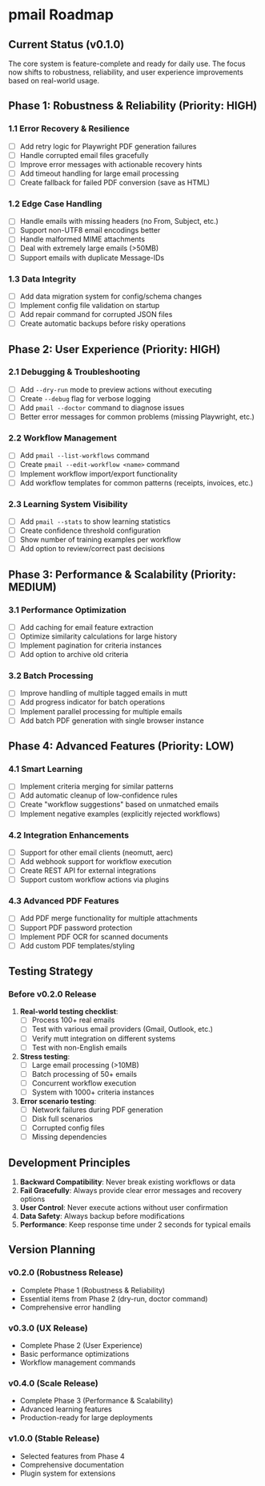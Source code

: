 # pmail Roadmap

## Current Status (v0.1.0)
The core system is feature-complete and ready for daily use. The focus now shifts to robustness, reliability, and user experience improvements based on real-world usage.

## Phase 1: Robustness & Reliability (Priority: HIGH)

### 1.1 Error Recovery & Resilience
- [ ] Add retry logic for Playwright PDF generation failures
- [ ] Handle corrupted email files gracefully
- [ ] Improve error messages with actionable recovery hints
- [ ] Add timeout handling for large email processing
- [ ] Create fallback for failed PDF conversion (save as HTML)

### 1.2 Edge Case Handling
- [ ] Handle emails with missing headers (no From, Subject, etc.)
- [ ] Support non-UTF8 email encodings better
- [ ] Handle malformed MIME attachments
- [ ] Deal with extremely large emails (>50MB)
- [ ] Support emails with duplicate Message-IDs

### 1.3 Data Integrity
- [ ] Add data migration system for config/schema changes
- [ ] Implement config file validation on startup
- [ ] Add repair command for corrupted JSON files
- [ ] Create automatic backups before risky operations

## Phase 2: User Experience (Priority: HIGH)

### 2.1 Debugging & Troubleshooting
- [ ] Add `--dry-run` mode to preview actions without executing
- [ ] Create `--debug` flag for verbose logging
- [ ] Add `pmail --doctor` command to diagnose issues
- [ ] Better error messages for common problems (missing Playwright, etc.)

### 2.2 Workflow Management
- [ ] Add `pmail --list-workflows` command
- [ ] Create `pmail --edit-workflow <name>` command
- [ ] Implement workflow import/export functionality
- [ ] Add workflow templates for common patterns (receipts, invoices, etc.)

### 2.3 Learning System Visibility
- [ ] Add `pmail --stats` to show learning statistics
- [ ] Create confidence threshold configuration
- [ ] Show number of training examples per workflow
- [ ] Add option to review/correct past decisions

## Phase 3: Performance & Scalability (Priority: MEDIUM)

### 3.1 Performance Optimization
- [ ] Add caching for email feature extraction
- [ ] Optimize similarity calculations for large history
- [ ] Implement pagination for criteria instances
- [ ] Add option to archive old criteria

### 3.2 Batch Processing
- [ ] Improve handling of multiple tagged emails in mutt
- [ ] Add progress indicator for batch operations
- [ ] Implement parallel processing for multiple emails
- [ ] Add batch PDF generation with single browser instance

## Phase 4: Advanced Features (Priority: LOW)

### 4.1 Smart Learning
- [ ] Implement criteria merging for similar patterns
- [ ] Add automatic cleanup of low-confidence rules
- [ ] Create "workflow suggestions" based on unmatched emails
- [ ] Implement negative examples (explicitly rejected workflows)

### 4.2 Integration Enhancements
- [ ] Support for other email clients (neomutt, aerc)
- [ ] Add webhook support for workflow execution
- [ ] Create REST API for external integrations
- [ ] Support custom workflow actions via plugins

### 4.3 Advanced PDF Features
- [ ] Add PDF merge functionality for multiple attachments
- [ ] Support PDF password protection
- [ ] Implement PDF OCR for scanned documents
- [ ] Add custom PDF templates/styling

## Testing Strategy

### Before v0.2.0 Release
1. **Real-world testing checklist**:
   - [ ] Process 100+ real emails
   - [ ] Test with various email providers (Gmail, Outlook, etc.)
   - [ ] Verify mutt integration on different systems
   - [ ] Test with non-English emails

2. **Stress testing**:
   - [ ] Large email processing (>10MB)
   - [ ] Batch processing of 50+ emails
   - [ ] Concurrent workflow execution
   - [ ] System with 1000+ criteria instances

3. **Error scenario testing**:
   - [ ] Network failures during PDF generation
   - [ ] Disk full scenarios
   - [ ] Corrupted config files
   - [ ] Missing dependencies

## Development Principles

1. **Backward Compatibility**: Never break existing workflows or data
2. **Fail Gracefully**: Always provide clear error messages and recovery options
3. **User Control**: Never execute actions without user confirmation
4. **Data Safety**: Always backup before modifications
5. **Performance**: Keep response time under 2 seconds for typical emails

## Version Planning

### v0.2.0 (Robustness Release)
- Complete Phase 1 (Robustness & Reliability)
- Essential items from Phase 2 (dry-run, doctor command)
- Comprehensive error handling

### v0.3.0 (UX Release)
- Complete Phase 2 (User Experience)
- Basic performance optimizations
- Workflow management commands

### v0.4.0 (Scale Release)
- Complete Phase 3 (Performance & Scalability)
- Advanced learning features
- Production-ready for large deployments

### v1.0.0 (Stable Release)
- Selected features from Phase 4
- Comprehensive documentation
- Plugin system for extensions